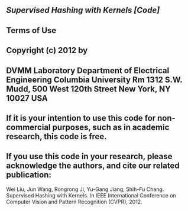 ***Supervised Hashing with Kernels [Code]***
--
Terms of Use
--
Copyright (c) 2012 by
--
DVMM Laboratory
Department of Electrical Engineering
Columbia University
Rm 1312 S.W. Mudd, 500 West 120th Street
New York, NY 10027
USA
--
If it is your intention to use this code for non-commercial purposes, such as in academic research, this code is free.
--
If you use this code in your research, please acknowledge the authors, and cite our related publication:
--
Wei Liu, Jun Wang, Rongrong Ji, Yu-Gang Jiang, Shih-Fu Chang. Supervised Hashing with Kernels. In IEEE International Conference on Computer Vision and Pattern Recognition (CVPR), 2012.  
